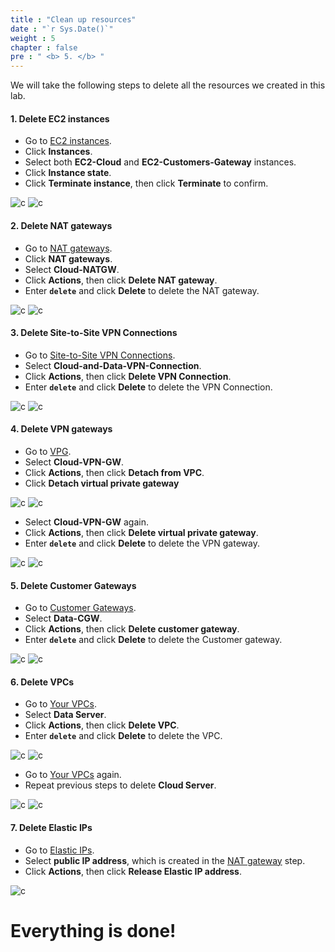 ```yaml
---
title : "Clean up resources"
date : "`r Sys.Date()`"
weight : 5
chapter : false
pre : " <b> 5. </b> "
---
```


We will take the following steps to delete all the resources we created in this lab.
 



#### 1. Delete EC2 instances

   + Go to [EC2 instances](https://console.aws.amazon.com/ec2/home#Instances:).
   + Click **Instances**.
   + Select both **EC2-Cloud** and **EC2-Customers-Gateway** instances.
   + Click **Instance state**.
   + Click **Terminate instance**, then click **Terminate** to confirm.

![c](/aws-fcj-ws/ws1/images/5.cleanup/c-01.png)
![c](/aws-fcj-ws/ws1/images/5.cleanup/c-02.png)





#### 2. Delete NAT gateways

   + Go to [NAT gateways](https://console.aws.amazon.com/vpcconsole/home#NatGateways:).
   + Click **NAT gateways**.
   + Select **Cloud-NATGW**.
   + Click **Actions**, then click **Delete NAT gateway**.
   + Enter **`delete`** and click **Delete** to delete the NAT gateway.

![c](/aws-fcj-ws/ws1/images/5.cleanup/c-03.png)
![c](/aws-fcj-ws/ws1/images/5.cleanup/c-04.png)






#### 3. Delete Site-to-Site VPN Connections

   + Go to [Site-to-Site VPN Connections](https://console.aws.amazon.com/vpcconsole/home#VpnConnections:).
   + Select **Cloud-and-Data-VPN-Connection**.
   + Click **Actions**, then click **Delete VPN Connection**.
   + Enter **`delete`** and click **Delete** to delete the VPN Connection.

![c](/aws-fcj-ws/ws1/images/5.cleanup/c-05.png)
![c](/aws-fcj-ws/ws1/images/5.cleanup/c-06.png)






#### 4. Delete VPN gateways

   + Go to [VPG](https://console.aws.amazon.com/vpcconsole/home#VpnGateways:).
   + Select **Cloud-VPN-GW**.
   + Click **Actions**, then click **Detach from VPC**.
   + Click **Detach virtual private gateway**

![c](/aws-fcj-ws/ws1/images/5.cleanup/c-10.png)
![c](/aws-fcj-ws/ws1/images/5.cleanup/c-11.png)

   + Select **Cloud-VPN-GW** again.
   + Click **Actions**, then click **Delete virtual private gateway**.
   + Enter **`delete`** and click **Delete** to delete the VPN gateway.

![c](/aws-fcj-ws/ws1/images/5.cleanup/c-12.png)
![c](/aws-fcj-ws/ws1/images/5.cleanup/c-13.png)





#### 5. Delete Customer Gateways

   + Go to [Customer Gateways](https://console.aws.amazon.com/vpcconsole/home#CustomerGateways:).
   + Select **Data-CGW**.
   + Click **Actions**, then click **Delete customer gateway**.
   + Enter **`delete`** and click **Delete** to delete the Customer gateway.

![c](/aws-fcj-ws/ws1/images/5.cleanup/c-16.png)
![c](/aws-fcj-ws/ws1/images/5.cleanup/c-17.png)






#### 6. Delete VPCs

   + Go to [Your VPCs](https://console.aws.amazon.com/vpcconsole/home#vpcs:).
   + Select **Data Server**.
   + Click **Actions**, then click **Delete VPC**.
   + Enter **`delete`** and click **Delete** to delete the VPC.

![c](/aws-fcj-ws/ws1/images/5.cleanup/c-07.png)
![c](/aws-fcj-ws/ws1/images/5.cleanup/c-08.png)

   + Go to [Your VPCs](https://console.aws.amazon.com/vpcconsole/home#vpcs:) again.
   + Repeat previous steps to delete **Cloud Server**.

![c](/aws-fcj-ws/ws1/images/5.cleanup/c-09.png)
![c](/aws-fcj-ws/ws1/images/5.cleanup/c-14.png)






#### 7. Delete Elastic IPs

   + Go to [Elastic IPs](https://console.aws.amazon.com/vpcconsole/home#Addresses:).
   + Select **public IP address**, which is created in the [NAT gateway](/2-cloudserver/2.5-createnatgw/) step.
   + Click **Actions**, then click **Release Elastic IP address**.

![c](/aws-fcj-ws/ws1/images/5.cleanup/c-15.png)


# Everything is done!

